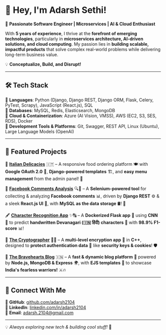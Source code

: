 # 👋 Hey, I'm Adarsh Sethi!  

🚀 **Passionate Software Engineer | Microservices | AI & Cloud Enthusiast**  

With **5 years of experience**, I thrive at the **forefront of emerging technologies**, particularly in **microservices architecture, AI-driven solutions, and cloud computing**. My passion lies in **building scalable, impactful products** that solve complex real-world problems while delivering long-term business value.  

💡 **Conceptualize, Build, and Disrupt!**  

---

## 🛠️ Tech Stack  

🔹 **Languages**: Python (Django, Django REST, Django ORM, Flask, Celery, PyTest, Scrapy), JavaScript (React.js), SQL  
🔹 **Databases**: MySQL, Redis, Elasticsearch, MongoDB  
🔹 **Cloud & Containerization**: Azure (AI Vision, VMSS), AWS (EC2, S3, SES, RDS), Docker  
🔹 **Development Tools & Platforms**: Git, Swagger, REST API, Linux (Ubuntu), Large Language Models (OpenAI) 

---

## 📌 Featured Projects  

🍕 **[Italian Delicacies](https://github.com/adarsh2104/italian-delicaciess?tab=readme-ov-file#italian-delicaciess-italian-delicaciessherokuappcom)** 🇮🇹 – A responsive food ordering platform 🍽️ with **Google OAuth 2.0** 🔑, **Django-powered templates** 🏗️, and **easy menu management** from the admin panel! 🚀  

💬 **[Facebook Comments Analysis](https://github.com/adarsh2104/facebook_comments_analysis)** 🔍🤖 – A **Selenium-powered tool** for collecting & analyzing **Facebook comments** 📊, driven by **Django REST** ⚙️ & a sleek **React.js UI** 🎨, with **MySQL as the data storage** 🛢️! 🚀  

🖋️ **[Character Recognition App](https://github.com/adarsh2104/character_reconition_model)** ✨🔠 – A **Dockerized Flask app** 🚢 using **CNN** 🧠 to predict **handwritten Devanagari (🇮🇳 हिंदी) characters** 📝 with **98.9% F1-score** 📊!  

🔏 **[The Cryptographer](https://github.com/adarsh2104/The-Cryptographer-App)** 🧑‍💻 – A **multi-level encryption app** 🚀 in **C++**, designed to **protect authentication data** 🔑 like **security keys & cookies**! 🛡️  

📝 **[The Bravehearts Blog](https://github.com/adarsh2104/the-bravehearts?tab=readme-ov-file#the-bravehearts)** 🇮🇳 – A **fast & dynamic blog platform** 🚀 powered by **Node.js, MongoDB & Express** 🌍, with **EJS templates** 🎨 to showcase **India's fearless warriors!** ⚔️🔥  


---

## 🔗 Connect With Me  

📌 **GitHub**: [github.com/adarsh2104](https://github.com/adarsh2104)  
📌 **LinkedIn**: [linkedin.com/in/adarsh2104](https://linkedin.com/in/adarsh2104)  
📌 **Email**: adarsh.2104@gmail.com  

---

💡 *Always exploring new tech & building cool stuff!* 🚀  
